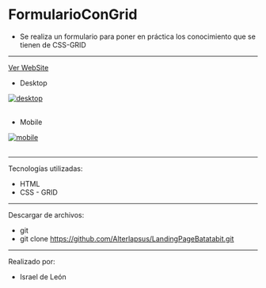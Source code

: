# FormularioConGrid

- Se realiza un formulario para poner en práctica los conocimiento que se tienen de CSS-GRID

---
<a href="https://formulariogrid.netlify.app/">Ver WebSite</a>

- Desktop

<a href="https://postimg.cc/YhQvmRLG" target="_blank"><img src="https://i.postimg.cc/pX6z412Z/desktop.png" alt="desktop"/></a><br/><br/>



- Mobile

<a href="https://postimages.org/" target="_blank"><img src="https://i.postimg.cc/T35g6q1X/mobile.png" alt="mobile"/></a><br/><br/>

---

Tecnologías utilizadas:

- HTML 
- CSS - GRID

---


Descargar de archivos: 

- git 
- git clone https://github.com/Alterlapsus/LandingPageBatatabit.git

---

Realizado por: 

- Israel de León 




